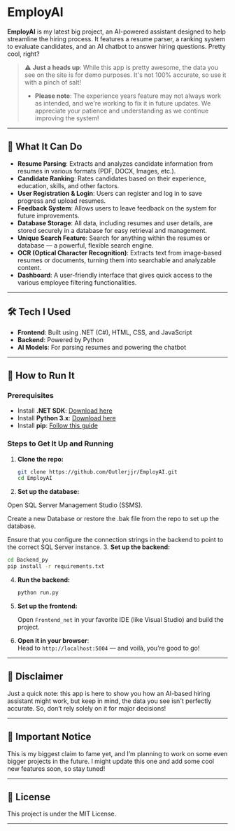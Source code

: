 
# EmployAI

**EmployAI** is my latest big project, an AI-powered assistant designed to help streamline the hiring process. It features a resume parser, a ranking system to evaluate candidates, and an AI chatbot to answer hiring questions. Pretty cool, right?

> ⚠️ **Just a heads up**: While this app is pretty awesome, the data you see on the site is for demo purposes. It's not 100% accurate, so use it with a pinch of salt!
> - **Please note**: The experience years feature may not always work as intended, and we're working to fix it in future updates. We appreciate your patience and understanding as we continue improving the system!

---

## 🧠 What It Can Do

- **Resume Parsing**: Extracts and analyzes candidate information from resumes in various formats (PDF, DOCX, Images, etc.).
- **Candidate Ranking**: Rates candidates based on their experience, education, skills, and other factors.
- **User Registration & Login**: Users can register and log in to save progress and upload resumes.
- **Feedback System**: Allows users to leave feedback on the system for future improvements.
- **Database Storage**: All data, including resumes and user details, are stored securely in a database for easy retrieval and management.
- **Unique Search Feature**: Search for anything within the resumes or database — a powerful, flexible search engine.
- **OCR (Optical Character Recognition)**: Extracts text from image-based resumes or documents, turning them into searchable and analyzable content.
- **Dashboard**: A user-friendly interface that gives quick access to the various employee filtering functionalities.


---

## 🛠️ Tech I Used

- **Frontend**: Built using .NET (C#), HTML, CSS, and JavaScript
- **Backend**: Powered by Python
- **AI Models**: For parsing resumes and powering the chatbot

---

## 🚀 How to Run It

### Prerequisites

- Install **.NET SDK**: [Download here](https://dotnet.microsoft.com/download)
- Install **Python 3.x**: [Download here](https://www.python.org/downloads/)
- Install **pip**: [Follow this guide](https://pip.pypa.io/en/stable/installation/)

### Steps to Get It Up and Running

1. **Clone the repo:**

   ```bash
   git clone https://github.com/Outlerjjr/EmployAI.git
   cd EmployAI
   ```
   
2. **Set up the database:**

Open SQL Server Management Studio (SSMS).

Create a new Database or restore the .bak file from the repo to set up the database.

Ensure that you configure the connection strings in the backend to point to the correct SQL Server instance.
3. **Set up the backend:**

   ```bash
   cd Backend_py
   pip install -r requirements.txt
   ```

4. **Run the backend:**

   ```bash
   python run.py
   ```

5. **Set up the frontend:**

   Open `Frontend_net` in your favorite IDE (like Visual Studio) and build the project.

6. **Open it in your browser**:  
   Head to `http://localhost:5004` — and voilà, you’re good to go!

---

## 📌 Disclaimer

Just a quick note: this app is here to show you how an AI-based hiring assistant might work, but keep in mind, the data you see isn't perfectly accurate. So, don’t rely solely on it for major decisions!

---

## 🚨 Important Notice

This is my biggest claim to fame yet, and I’m planning to work on some even bigger projects in the future. I might update this one and add some cool new features soon, so stay tuned!

---

## 📄 License

This project is under the MIT License.

---
